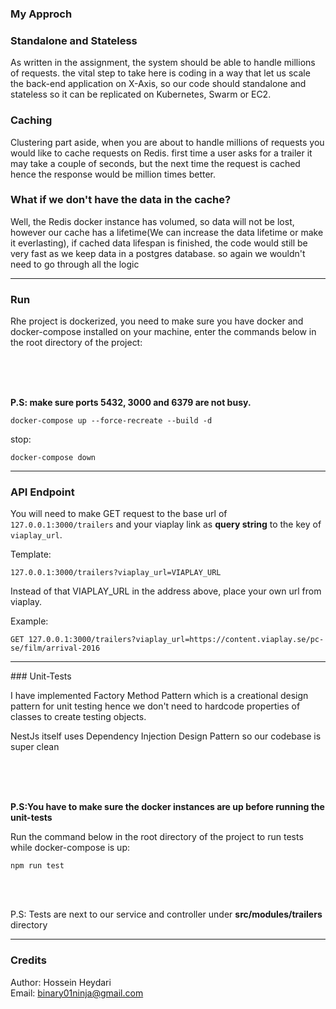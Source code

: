 ### My Approch

<h3>Standalone and Stateless</h3>
<p>As written in the assignment, the system should be able to handle millions of requests. the vital step to take here is coding in a way that let us scale the back-end application on X-Axis, so our code should standalone and stateless so it can be replicated on Kubernetes, Swarm or EC2.</p>

<h3>Caching</h3>
<p>Clustering part aside, when you are about to handle millions of requests you would like to cache requests on Redis. first time a user asks for a trailer it may take a couple of seconds, but the next time the request is cached hence the response would be  million times better.</p>

<h3>What if we don't have the data in the cache?</h3>
<p>Well, the Redis docker instance has volumed, so data will not be lost, however our cache has a lifetime(We can increase the data lifetime or make it everlasting), if cached data lifespan is finished, the code would still be very fast as we keep data in a postgres database. so again we wouldn't need to go through all the logic</p>
<hr>

### Run

<p>Rhe project is dockerized, you need to make sure you have docker and docker-compose installed on your machine, enter the commands below in the root directory of the project:</p>

<br>
<br>
<br>

**P.S: make sure ports 5432, 3000 and 6379 are not busy.**

```
docker-compose up --force-recreate --build -d
```
stop: 

```
docker-compose down
```
<hr>

### API Endpoint

<p>You will need to make GET request to the base url of <code>127.0.0.1:3000/trailers</code> and your viaplay link as <strong>query string</strong> to the key of <code>viaplay_url</code>.</p>

<p>Template:</p>

```
127.0.0.1:3000/trailers?viaplay_url=VIAPLAY_URL
```

<p>Instead of that VIAPLAY_URL in the address above, place your own url from viaplay. </p>

Example:

```
GET 127.0.0.1:3000/trailers?viaplay_url=https://content.viaplay.se/pc-se/film/arrival-2016
```


<hr>
### Unit-Tests

<p>I have implemented Factory Method Pattern which is a creational design pattern for unit testing hence we don't need to hardcode properties of classes to create testing objects.</p>
<p>NestJs itself uses Dependency Injection Design Pattern so our codebase is super clean</p>

<br>
<br>
<br>

**P.S:You have to make sure the docker instances are up before running the unit-tests**

<p>Run the command below in the root directory of the project to run tests while docker-compose is up:</p>

```
npm run test
```


<br>
<br>

<p>P.S: Tests are next to our service and controller under <strong>src/modules/trailers</strong> directory</p>
<hr>

### Credits

Author: Hossein Heydari
<br>
Email: binary01ninja@gmail.com